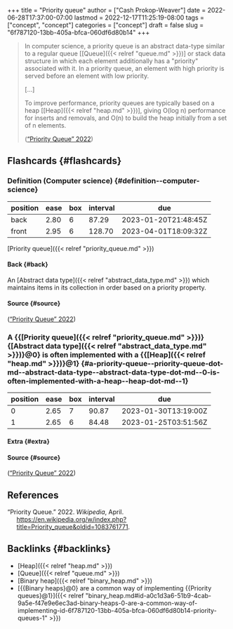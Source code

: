 +++
title = "Priority queue"
author = ["Cash Prokop-Weaver"]
date = 2022-06-28T17:37:00-07:00
lastmod = 2022-12-17T11:25:19-08:00
tags = ["concept", "concept"]
categories = ["concept"]
draft = false
slug = "6f787120-13bb-405a-bfca-060df6d80b14"
+++

> In computer science, a priority queue is an abstract data-type similar to a regular queue [[Queue]({{< relref "queue.md" >}})] or stack data structure in which each element additionally has a "priority" associated with it. In a priority queue, an element with high priority is served before an element with low priority.
>
> [...]
>
> To improve performance, priority queues are typically based on a heap [[Heap]({{< relref "heap.md" >}})], giving O(log n) performance for inserts and removals, and O(n) to build the heap initially from a set of n elements.
>
> (<a href="#citeproc_bib_item_1">“Priority Queue” 2022</a>)


## Flashcards {#flashcards}


### Definition (Computer science) {#definition--computer-science}

| position | ease | box | interval | due                  |
|----------|------|-----|----------|----------------------|
| back     | 2.80 | 6   | 87.29    | 2023-01-20T21:48:45Z |
| front    | 2.95 | 6   | 128.70   | 2023-04-01T18:09:32Z |

[Priority queue]({{< relref "priority_queue.md" >}})


#### Back {#back}

An [Abstract data type]({{< relref "abstract_data_type.md" >}}) which maintains items in its collection in order based on a priority property.


#### Source {#source}

(<a href="#citeproc_bib_item_1">“Priority Queue” 2022</a>)


### A {{[Priority queue]({{< relref "priority_queue.md" >}})}{[Abstract data type]({{< relref "abstract_data_type.md" >}})}@0} is often implemented with a {{[Heap]({{< relref "heap.md" >}})}@1} {#a-priority-queue--priority-queue-dot-md--abstract-data-type--abstract-data-type-dot-md--0-is-often-implemented-with-a-heap--heap-dot-md--1}

| position | ease | box | interval | due                  |
|----------|------|-----|----------|----------------------|
| 0        | 2.65 | 7   | 90.87    | 2023-01-30T13:19:00Z |
| 1        | 2.65 | 6   | 84.48    | 2023-01-25T03:51:56Z |


#### Extra {#extra}


#### Source {#source}

(<a href="#citeproc_bib_item_1">“Priority Queue” 2022</a>)

## References

<style>.csl-entry{text-indent: -1.5em; margin-left: 1.5em;}</style><div class="csl-bib-body">
  <div class="csl-entry"><a id="citeproc_bib_item_1"></a>“Priority Queue.” 2022. <i>Wikipedia</i>, April. <a href="https://en.wikipedia.org/w/index.php?title=Priority_queue&oldid=1083761771">https://en.wikipedia.org/w/index.php?title=Priority_queue&#38;oldid=1083761771</a>.</div>
</div>


## Backlinks {#backlinks}

-   [Heap]({{< relref "heap.md" >}})
-   [Queue]({{< relref "queue.md" >}})
-   [Binary heap]({{< relref "binary_heap.md" >}})
-   [{{Binary heaps}@0} are a common way of implementing {{Priority queues}@1}]({{< relref "binary_heap.md#id-a0c1d3a6-51b9-4cab-9a5e-f47e9e6ec3ad-binary-heaps-0-are-a-common-way-of-implementing-id-6f787120-13bb-405a-bfca-060df6d80b14-priority-queues-1" >}})
